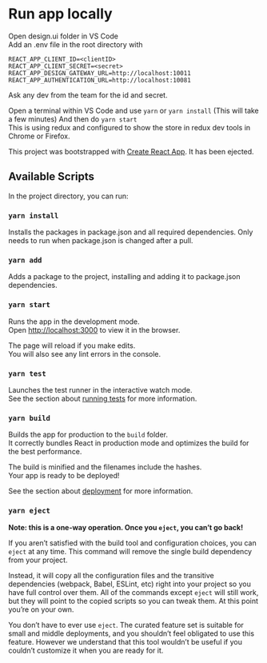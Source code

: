 # Run app locally

Open design.ui folder in VS Code<br />
Add an .env file in the root directory with

```
REACT_APP_CLIENT_ID=<clientID>
REACT_APP_CLIENT_SECRET=<secret>
REACT_APP_DESIGN_GATEWAY_URL=http://localhost:10011
REACT_APP_AUTHENTICATION_URL=http://localhost:10081
```

Ask any dev from the team for the id and secret.

Open a terminal within VS Code and use `yarn` or `yarn install` (This will take a few minutes)
And then do `yarn start`<br />
This is using redux and configured to show the store in redux dev tools in Chrome or Firefox.<br />


This project was bootstrapped with [Create React App](https://github.com/facebook/create-react-app). It has been ejected.

## Available Scripts

In the project directory, you can run:

### `yarn install`

Installs the packages in package.json and all required dependencies.
Only needs to run when package.json is changed after a pull.

### `yarn add`

Adds a package to the project, installing and adding it to package.json dependencies.

### `yarn start`

Runs the app in the development mode.\
Open [http://localhost:3000](http://localhost:3000) to view it in the browser.

The page will reload if you make edits.\
You will also see any lint errors in the console.

### `yarn test`

Launches the test runner in the interactive watch mode.\
See the section about [running tests](https://facebook.github.io/create-react-app/docs/running-tests) for more information.

### `yarn build`

Builds the app for production to the `build` folder.\
It correctly bundles React in production mode and optimizes the build for the best performance.

The build is minified and the filenames include the hashes.\
Your app is ready to be deployed!

See the section about [deployment](https://facebook.github.io/create-react-app/docs/deployment) for more information.

### `yarn eject`

**Note: this is a one-way operation. Once you `eject`, you can’t go back!**

If you aren’t satisfied with the build tool and configuration choices, you can `eject` at any time. This command will remove the single build dependency from your project.

Instead, it will copy all the configuration files and the transitive dependencies (webpack, Babel, ESLint, etc) right into your project so you have full control over them. All of the commands except `eject` will still work, but they will point to the copied scripts so you can tweak them. At this point you’re on your own.

You don’t have to ever use `eject`. The curated feature set is suitable for small and middle deployments, and you shouldn’t feel obligated to use this feature. However we understand that this tool wouldn’t be useful if you couldn’t customize it when you are ready for it.
